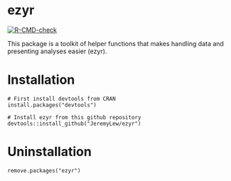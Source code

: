 # ezyr

<!-- badges: start -->
[![R-CMD-check](https://github.com/JeremyLew/ezyr/actions/workflows/R-CMD-check.yaml/badge.svg)](https://github.com/JeremyLew/ezyr/actions/workflows/R-CMD-check.yaml)
<!-- badges: end -->

This package is a toolkit of helper functions that makes handling data and presenting analyses easier (ezyr).

# Installation

```
# First install devtools from CRAN
install.packages("devtools")

# Install ezyr from this github repository
devtools::install_github("JeremyLew/ezyr")
```

# Uninstallation

```
remove.packages("ezyr")
```
